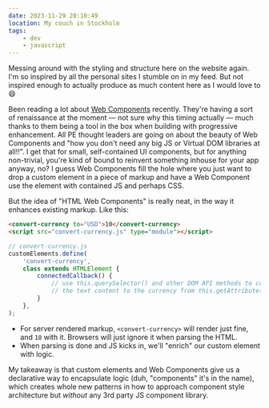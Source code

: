 ```yaml
---
date: 2023-11-29 20:10:49
location: My couch in Stockholm
tags:
    - dev
    - javascript
---
```


Messing around with the styling and structure here on the website again. I'm so inspired by all the
personal sites I stumble on in my feed. But not inspired enough to actually produce as much content
here as I would love to 😄

Been reading a lot about
[Web Components](https://developer.mozilla.org/en-US/docs/Web/API/Web_components) recently. They're
having a sort of renaissance at the moment — not sure why this timing actually — much thanks to them
being a tool in the box when building with progressive enhancement. All PE thought leaders are going
on about the beauty of Web Components and "how you don't need any big JS or Virtual DOM libraries at
all!!". I get that for small, self-contained UI components, but for anything non-trivial, you're
kind of bound to reinvent something inhouse for your app anyway, no? I guess Web Components fill the
hole where you just want to drop a custom element in a piece of markup and have a Web Component use
the element with contained JS and perhaps CSS.

But the idea of "HTML Web Components" is really neat, in the way it enhances existing markup. Like
this:

```html
<convert-currency to="USD">10</convert-currency>
<script src="convert-currency.js" type="module"></script>
```

```js
// convert-currency.js
customElements.define(
    'convert-currency',
    class extends HTMLElement {
        connectedCallback() {
            // use this.querySelector() and other DOM API methods to convert
            // the text content to the currency from this.getAttribute("to").
        }
    },
);
```

- For server rendered markup, `<convert-currency>` will render just fine, and `10` with it. Browsers
  will just ignore it when parsing the HTML.
- When parsing is done and JS kicks in, we'll "enrich" our custom element with logic.

My takeaway is that custom elements and Web Components give us a declarative way to encapsulate
logic (duh, "components" it's in the name), which creates whole new patterns in how to approach
component style architecture but _without_ any 3rd party JS component library.

